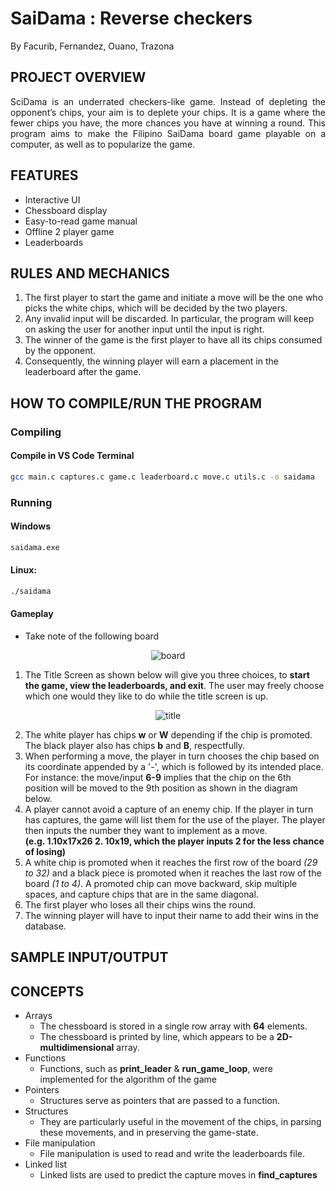 
# SaiDama : Reverse checkers


By Facurib, Fernandez, Ouano, Trazona

## PROJECT OVERVIEW

<p style="text-align:justify">
SciDama is an underrated checkers-like game. Instead of depleting the opponent’s chips, your aim is to deplete your chips. It is a game where the fewer chips you have, the more chances you have at winning a round. This program aims to make the Filipino SaiDama board game playable on a computer, as well as to popularize the game.
</p>

## FEATURES

- Interactive UI
- Chessboard display
- Easy-to-read game manual
- Offline 2 player game
- Leaderboards

## RULES AND MECHANICS

1. The first player to start the game and initiate a move will be the one who picks the white chips, which will be decided by the two players. 
2. Any invalid input will be discarded. In particular, the program will keep on asking the user for another input until the input is right.
3. The winner of the game is the first player to have all its chips consumed by the opponent. 
4. Consequently, the winning player will earn a placement in the leaderboard after the game.


## HOW TO COMPILE/RUN THE PROGRAM
### Compiling
#### Compile in VS Code Terminal
```sh
gcc main.c captures.c game.c leaderboard.c move.c utils.c -o saidama
```

### Running
#### Windows
```cmd
saidama.exe
```

#### Linux:
```sh
./saidama
```
#### Gameplay
- Take note of the following board
<div style="text-align:center">

![board](pdn.gif)

</div>

1. The Title Screen as shown below will give you three choices, to **start the game, view the leaderboards, and exit**. The user may freely choose which one would they like to do while the title screen is up.

<div style="text-align:center">

![title](title.png)

</div>

2. The white player has chips **w** or **W** depending if the chip is promoted. The black player also has chips **b** and **B**, respectfully.
3. When performing a move, the player in turn chooses the chip based on its coordinate appended by a '-', which is followed by its intended place. For instance: the move/input **6-9** implies that the chip on the 6th position will be moved to the 9th position as shown in the diagram below.
4. A player cannot avoid a capture of an enemy chip. If the player in turn has captures, the game will list them for the use of the player. The player then inputs the number they want to implement as a move. \
**(e.g. 1.10x17x26 2. 10x19, which the player inputs 2 for the less chance of losing)**
5. A white chip is promoted when it reaches the first row of the board *(29 to 32)* and a black piece is promoted when it reaches the last row of the board *(1 to 4)*. A promoted chip can move backward, skip multiple spaces, and capture chips that are in the same diagonal.
6. The first player who loses all their chips wins the round.
7. The winning player will have to input their name to add their wins in the database.

## SAMPLE INPUT/OUTPUT


## CONCEPTS
- Arrays 
    - The chessboard is stored in a single row array with **64** elements.
    - The chessboard is printed by line, which appears to be a **2D-multidimensional** array.
- Functions
    - Functions, such as **print_leader** & **run_game_loop**, were implemented for the algorithm of the game
- Pointers 
    - Structures serve as pointers that are passed to a function.
- Structures
    - They are particularly useful in the movement of the chips, in parsing these movements, and in preserving the game-state.
- File manipulation
    - File manipulation is used to read and write the leaderboards file.
- Linked list
    - Linked lists are used to predict the capture moves in **find_captures**